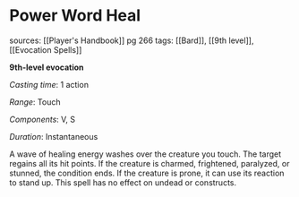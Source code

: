 # Power Word Heal
sources: [[Player's Handbook]] pg 266
tags: [[Bard]], [[9th level]], [[Evocation Spells]]

**9th-level evocation**

*Casting time*: 1 action

*Range*: Touch

*Components*: V, S

*Duration*: Instantaneous

A wave of healing energy washes over the creature you touch. The target regains all its hit points. If the creature is charmed, frightened, paralyzed, or stunned, the condition ends. If the creature is prone, it can use its reaction to stand up. This spell has no effect on undead or constructs.
